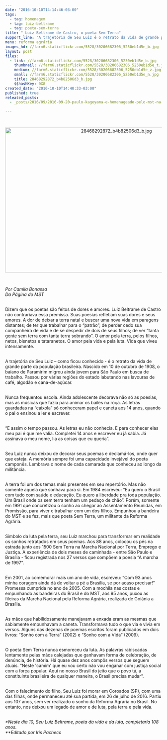 ```yaml
---
date: "2016-10-10T14:14:46-03:00"
tags:
  - tag: homenagem
  - tag: luiz-beltrame
  - tag: poeta-sem-terra
title: " Luiz Beltrame de Castro, o poeta Sem Terra"
support_line: "A trajetória de Seu Luiz é o retrato da vida de grande parte da população brasileira. Neste dia 10, se estivesse vivo, o poeta Sem Terra, completaria 108 anos. "
menu: reforma agrária
images_hd: //farm6.staticflickr.com/5528/30206682306_5250eb1d5e_b.jpg
layout: post
files:
  - link: //farm6.staticflickr.com/5528/30206682306_5250eb1d5e_b.jpg
    thumbnail: //farm6.staticflickr.com/5528/30206682306_5250eb1d5e_t.jpg
    medium: //farm6.staticflickr.com/5528/30206682306_5250eb1d5e_z.jpg
    small: //farm6.staticflickr.com/5528/30206682306_5250eb1d5e_n.jpg
    title: 28468292872_b4b82506d3_b.jpg
    $$hashKey: 0X8
created_date: "2016-10-10T14:40:33-03:00"
published: true
releated_posts:
  - _posts/2016/09/2016-09-20-paulo-kageyama-e-homenageado-pelo-mst-na-escola-florestan-fernandes.md

---
```

<p>&nbsp;</p>

<p style="text-align:center"><img alt="28468292872_b4b82506d3_b.jpg" height="466" src="//farm6.staticflickr.com/5528/30206682306_5250eb1d5e_b.jpg" width="700" /></p>

<p>&nbsp;</p>

<p><em>Por Camila Bonassa<br />
Da P&aacute;gina do MST</em></p>

<p><br />
Dizem que os poetas s&atilde;o feitos de dores e amores. Luiz Beltrame de Castro n&atilde;o contrariava essa premissa. Suas poesias refletiam suas dores e seus amores. A dor de deixar a terra natal e buscar uma nova vida em paragens distantes; de ter que trabalhar para o &ldquo;patr&atilde;o&rdquo;; de perder cedo sua companheira de vida e de se despedir de dois de seus filhos; de ver &ldquo;tanta gente sem terra com tanta terra sobrando&rdquo;. O amor pela terra, pelos filhos, netos, bisnetos e tataranetos. O amor pela vida e pela luta. Vida que viveu intensamente.&nbsp;</p>

<p><br />
A trajet&oacute;ria de Seu Luiz &ndash; como ficou conhecido - &eacute; o retrato da vida de grande parte da popula&ccedil;&atilde;o brasileira. Nascido em 10 de outubro de 1908, o baiano de Paramirim migrou ainda jovem para S&atilde;o Paulo em busca de trabalho. Passou por v&aacute;rias regi&otilde;es do estado labutando nas lavouras de caf&eacute;, algod&atilde;o e cana-de-a&ccedil;&uacute;car.</p>

<p><br />
Nunca frequentou escola. Ainda adolescente decorava n&atilde;o s&oacute; as poesias, mas as m&uacute;sicas que fazia para animar os bailes na ro&ccedil;a. As letras guardadas na &ldquo;caixola&rdquo; s&oacute; conheceram papel e caneta aos 14 anos, quando o pai o ensinou a ler e escrever.&nbsp;</p>

<p><br />
&ldquo;E assim o tempo passou. As letras eu n&atilde;o conhecia. E para conhecer elas meu pai &eacute; que me valia. Completei 14 anos e escrever eu j&aacute; sabia. J&aacute; assinava o meu nome, lia as coisas que eu queria&rdquo;.</p>

<p><br />
Seu Luiz nunca deixou de decorar seus poemas e declam&aacute;-los, onde quer que esteja. A mem&oacute;ria sempre foi uma capacidade invej&aacute;vel do poeta campon&ecirc;s. Lembrava o nome de cada camarada que conheceu ao longo da milit&acirc;ncia.</p>

<p><br />
A terra foi um dos temas mais presentes em seu repert&oacute;rio. Mas n&atilde;o somente aquela que sonhava para si. Em 1984 escreveu: &ldquo;Eu quero o Brasil com tudo com sa&uacute;de e educa&ccedil;&atilde;o. Eu quero a liberdade pra toda popula&ccedil;&atilde;o. Um Brasil onde os sem terra tenham um peda&ccedil;o de ch&atilde;o&rdquo;. Por&eacute;m, somente em 1991 que concretizou o sonho ao chegar ao Assentamento Reunidas, em Promiss&atilde;o, para viver e trabalhar com um dos filhos. Empunhou a bandeira do MST e se fez, mais que poeta Sem Terra, um militante da Reforma Agr&aacute;ria.</p>

<p><br />
S&iacute;mbolo da luta pela terra, seu Luiz marchou para transformar em realidade os sonhos retratados em seus poemas. Aos 88 anos, colocou os p&eacute;s na estrada junto aos 1500 Sem Terra na Marcha Nacional por Terra, Emprego e Justi&ccedil;a. A experi&ecirc;ncia de dois meses de caminhada - entre S&atilde;o Paulo e Bras&iacute;lia - ficou registrada nos 27 versos que comp&otilde;em a poesia &ldquo;A marcha de 1997&rdquo;.</p>

<p><br />
Em 2001, ao comemorar mais um ano de vida, escreveu: &ldquo;Com 93 anos minha coragem ainda d&aacute; de voltar a p&eacute; a Bras&iacute;lia, se por acaso precisar!&rdquo; Promessa cumprida no ano de 2005. Com a mochila nas costas e empunhando as bandeiras do Brasil e do MST, aos 95 anos, puxou as fileiras da Marcha Nacional pela Reforma Agr&aacute;ria, realizada de Goi&acirc;nia a Bras&iacute;lia.</p>

<p><br />
As m&atilde;os que habilidosamente manejavam a enxada eram as mesmas que sabiamente empunhavam a caneta. Transformava tudo o que via e vivia em versos. Alguns das dezenas de poemas escritos foram publicados em dois livros: &ldquo;Sonho com a Terra&rdquo; (2002) e &ldquo;Sonho com a Vida&rdquo; (2009).&nbsp;</p>

<p><br />
O poeta Sem Terra nunca esmoreceu da luta. As palavras rabiscadas lentamente pelas m&atilde;os calejadas que ganhavam forma de celebra&ccedil;&atilde;o, de den&uacute;ncia, de hist&oacute;ria. H&aacute; quase dez anos comp&ocirc;s versos que seguem atuais. &ldquo;Neste &#39;camim&#39; que eu vou certo n&atilde;o vou enganar com justi&ccedil;a social com a for&ccedil;a popular. Aqui no nosso Brasil do jeito que o povo t&aacute;, a constituinte brasileira de qualquer maneira, o Brasil precisa mudar&rdquo;.</p>

<p><br />
Com o falecimento do filho, Seu Luiz foi morar em Coroados (SP), com uma das filhas, onde permaneceu at&eacute; sua partida, em 26 de julho de 2016. Partiu aos 107 anos, sem ver realizado o sonho da Reforma Agr&aacute;ria no Brasil. No entanto, nos deixou um legado de amor e de luta, pela terra e pela vida.</p>

<p><br />
<em>*Neste dia 10, Seu Luiz Beltrame, poeta da vida e da luta, completaria 108 anos.&nbsp;<br />
**Editado por Iris Pacheco&nbsp;</em></p>

